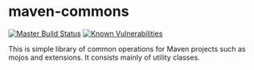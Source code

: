 
# maven-commons

[![Master Build Status](https://dev.carlspring.org/jenkins/buildStatus/icon?job=opensource/maven-commons/master)](https://dev.carlspring.org/jenkins/blue/organizations/jenkins/opensource%2Fmaven-commons/activity?branch=master)
[![Known Vulnerabilities](https://snyk.io/test/github/carlspring/maven-commons/badge.svg)](https://snyk.io/test/github/carlspring/maven-commons/)

This is simple library of common operations for Maven projects such as mojos and extensions.
It consists mainly of utility classes.
